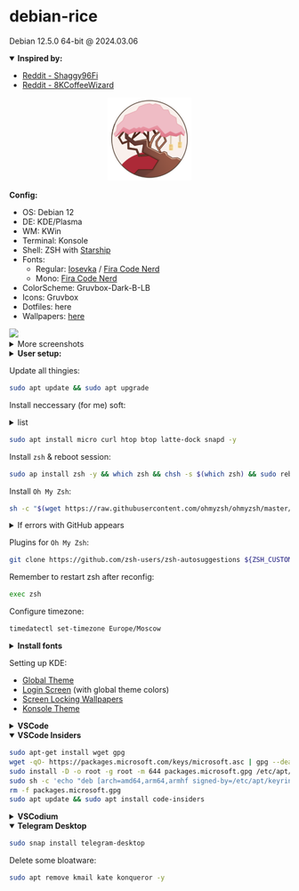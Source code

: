 # debian-rice
Debian 12.5.0 64-bit @ 2024.03.06

<details open><summary><b>Inspired by:</b></summary>

  - [Reddit - Shaggy96Fi](https://www.reddit.com/r/unixporn/comments/lydglv/kdeplasma_easy_on_the_eyes_gruvbox_theme/)
  - [Reddit - 8KCoffeeWizard](https://www.reddit.com/r/unixporn/comments/y72zlv/kde_kde_rice_without_blur_real/)
</details>

<p align="center">
  <img src="https://github.com/Kseen715/imgs/blob/main/sakura_kharune.png" title="Logo" alt="Logo" width="150" height="150"/>
</p>

**Config:**
- OS: Debian 12
- DE: KDE/Plasma
- WM: KWin
- Terminal: Konsole
- Shell: ZSH with [Starship](https://starship.rs/)
- Fonts:
  - Regular: [Iosevka](https://typeof.net/Iosevka/) / [Fira Code Nerd](https://github.com/ryanoasis/nerd-fonts/releases/download/v3.2.0/FiraCode.zip)
  - Mono: [Fira Code Nerd](https://github.com/ryanoasis/nerd-fonts/releases/download/v3.2.0/FiraCode.zip)
- ColorScheme: Gruvbox-Dark-B-LB
- Icons: Gruvbox
- Dotfiles: here
- Wallpapers: [here](https://raw.githubusercontent.com/D3Ext/aesthetic-wallpapers/main/images/gruvbox_forest-4.png)

<img src=https://i.imgur.com/vaEOImP.jpeg>
<details><summary>More screenshots</summary>
  <img src=https://i.imgur.com/z89N0A5.jpeg>
  <img src=https://i.imgur.com/xdnn8W3.png>
</details>

<details><summary><b>User setup:</b></summary>

  Switch to root:
  ``` bash
  su
  ```
  
  Install `sudo`:
  ``` bash
  sudo apt install sudo
  ```
  
  Create new user (if not already):
  ``` bash
  sudo adduser <username>
  ```
  
  Allow sudo for new user:
  ``` bash
  sudo usermod -aG sudo <username>
  ```
  
  Switch to freshly sudoed user:
  ``` bash
  su <username>
  ```
</details>

Update all thingies:
``` bash
sudo apt update && sudo apt upgrade
```

Install neccessary (for me) soft:
<details><summary>list</summary>
  
  - `micro`
  - `curl`
  - `htop`
  - `btop`
  - `latte-dock`
  - `snapd`
</details>

``` bash
sudo apt install micro curl htop btop latte-dock snapd -y
```


Install `zsh` & reboot session:
``` bash
sudo ap install zsh -y && which zsh && chsh -s $(which zsh) && sudo reboot now
```

Install `Oh My Zsh`:
``` zsh
sh -c "$(wget https://raw.githubusercontent.com/ohmyzsh/ohmyzsh/master/tools/install.sh -O -)"
```
<details><summary>If errors with GitHub appears</summary>

    Add this to `/etc/hosts`:
    ```
    199.232.28.133 raw.githubusercontent.com
    ```
</details>

Plugins for `Oh My Zsh`:
``` zsh
git clone https://github.com/zsh-users/zsh-autosuggestions ${ZSH_CUSTOM:-~/.oh-my-zsh/custom}/plugins/zsh-autosuggestions && git clone https://github.com/zsh-users/zsh-syntax-highlighting.git ${ZSH_CUSTOM:-~/.oh-my-zsh/custom}/plugins/zsh-syntax-highlighting && curl -sS https://starship.rs/install.sh | sudo sh
```

Remember to restart zsh after reconfig:
``` zsh
exec zsh
```

Configure timezone:
``` zsh
timedatectl set-timezone Europe/Moscow
```

<details><summary><b>Install fonts</b></summary>
    
  ``` zsh
  sudo mv *.ttf /usr/share/fonts/truetype
  ```
</details>

Setting up KDE:
- [Global Theme](https://store.kde.org/p/1327723)
- [Login Screen](https://store.kde.org/p/1214121) (with global theme colors)
- [Screen Locking Wallpapers](https://store.kde.org/p/1069729)
- [Konsole Theme](https://store.kde.org/p/1327725)

<details><summary><b>VSCode</b></summary>
  
  ``` zsh
  sudo apt-get install wget gpg
  wget -qO- https://packages.microsoft.com/keys/microsoft.asc | gpg --dearmor > packages.microsoft.gpg
  sudo install -D -o root -g root -m 644 packages.microsoft.gpg /etc/apt/keyrings/packages.microsoft.gpg
  sudo sh -c 'echo "deb [arch=amd64,arm64,armhf signed-by=/etc/apt/keyrings/packages.microsoft.gpg] https://packages.microsoft.com/repos/code stable main" > /etc/apt/sources.list.d/vscode.list'
  rm -f packages.microsoft.gpg
  sudo apt update && sudo apt install code
  ```
</details>

<details open><summary><b>VSCode Insiders</b></summary>
  
  ``` zsh
  sudo apt-get install wget gpg
  wget -qO- https://packages.microsoft.com/keys/microsoft.asc | gpg --dearmor > packages.microsoft.gpg
  sudo install -D -o root -g root -m 644 packages.microsoft.gpg /etc/apt/keyrings/packages.microsoft.gpg
  sudo sh -c 'echo "deb [arch=amd64,arm64,armhf signed-by=/etc/apt/keyrings/packages.microsoft.gpg] https://packages.microsoft.com/repos/code stable main" > /etc/apt/sources.list.d/vscode.list'
  rm -f packages.microsoft.gpg
  sudo apt update && sudo apt install code-insiders
  ```
</details>

<details><summary><b>VSCodium</b></summary>
  
  ``` zsh
  wget -qO - https://gitlab.com/paulcarroty/vscodium-deb-rpm-repo/raw/master/pub.gpg \
      | gpg --dearmor \
      | sudo dd of=/usr/share/keyrings/vscodium-archive-keyring.gpg \
  && echo 'deb [ signed-by=/usr/share/keyrings/vscodium-archive-keyring.gpg ] https://download.vscodium.com/debs vscodium main' \
      | sudo tee /etc/apt/sources.list.d/vscodium.list \
  && sudo apt update && sudo apt install codium
  ```
</details>

<details open><summary><b>Telegram Desktop</b></summary>

  ``` zsh
  sudo snap install telegram-desktop
  ```
</details>

Delete some bloatware:
``` zsh
sudo apt remove kmail kate konqueror -y
```
